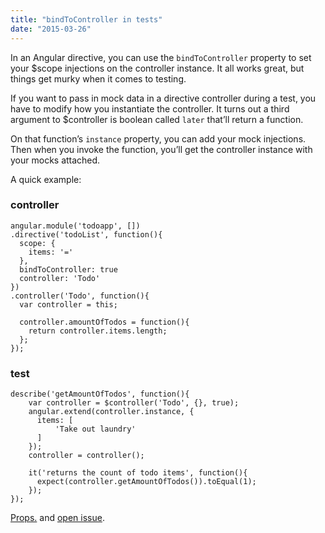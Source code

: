 ```yaml
---
title: "bindToController in tests"
date: "2015-03-26"
---
```


In an Angular directive, you can use the `bindToController` property to set your $scope injections on the controller instance. It all works great, but things get murky when it comes to testing.

If you want to pass in mock data in a directive controller during a test, you have to modify how you instantiate the controller. It turns out a third argument to $controller is boolean called `later` that’ll return a function.

On that function’s `instance` property, you can add your mock injections. Then when you invoke the function, you’ll get the controller instance with your mocks attached.

A quick example:

### controller

```
angular.module('todoapp', [])
.directive('todoList', function(){
  scope: {
    items: '='
  },
  bindToController: true
  controller: 'Todo'
})
.controller('Todo', function(){
  var controller = this;

  controller.amountOfTodos = function(){
    return controller.items.length;
  };
});

```

### test

```
describe('getAmountOfTodos', function(){
    var controller = $controller('Todo', {}, true);
    angular.extend(controller.instance, {
      items: [
          'Take out laundry'
      ]
    });
    controller = controller();

    it('returns the count of todo items', function(){
      expect(controller.getAmountOfTodos()).toEqual(1);
    });
});

```

[Props.](http://stackoverflow.com/questions/25837774/bindtocontroller-in-unit-tests) and [open issue](https://github.com/angular/angular.js/issues/9425).
